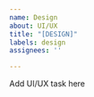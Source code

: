 ```yaml
---
name: Design
about: UI/UX
title: "[DESIGN]"
labels: design
assignees: ''

---
```


Add UI/UX task here
